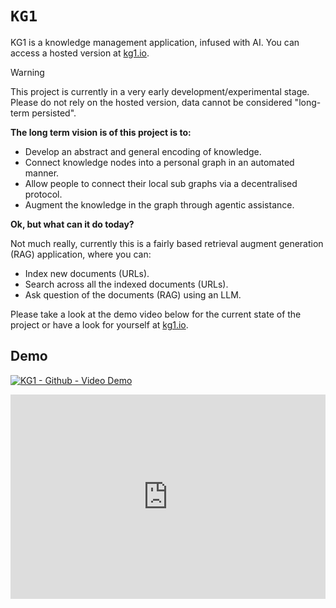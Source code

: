 # `KG1`

KG1 is a knowledge management application, infused with AI.
You can access a hosted version at [kg1.io](https://kg1.io).

> [!WARNING]  
> This project is currently in a very early development/experimental stage.
> Please do not rely on the hosted version, data cannot be considered "long-term persisted".

**The long term vision is of this project is to:**

- Develop an abstract and general encoding of knowledge.
- Connect knowledge nodes into a personal graph in an automated manner.
- Allow people to connect their local sub graphs via a decentralised protocol.
- Augment the knowledge in the graph through agentic assistance.

**Ok, but what can it do today?**

Not much really, currently this is a fairly based retrieval augment generation (RAG) application, where you can:

- Index new documents (URLs).
- Search across all the indexed documents (URLs).
- Ask question of the documents (RAG) using an LLM.

Please take a look at the demo video below for the current state of the project or have a look
for yourself at [kg1.io](https://kg1.io).

## Demo

[![KG1 - Github - Video Demo](https://cdn.loom.com/sessions/thumbnails/b7276f09c3fd4f63b7bc359804a4c141-00001.gif)](https://www.loom.com/share/b7276f09c3fd4f63b7bc359804a4c141 "KG1 - Github - Video Demo")

<div style="position: relative; padding-bottom: 64.86486486486486%; height: 0;"><iframe src="https://www.loom.com/embed/b7276f09c3fd4f63b7bc359804a4c141?sid=bb05a654-7a6a-44e6-9cc5-7a9e6b2bf23b" frameborder="0" webkitallowfullscreen mozallowfullscreen allowfullscreen style="position: absolute; top: 0; left: 0; width: 100%; height: 100%;"></iframe></div>

